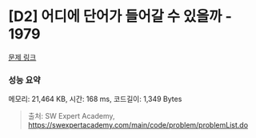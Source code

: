 # [D2] 어디에 단어가 들어갈 수 있을까 - 1979 

[문제 링크](https://swexpertacademy.com/main/code/problem/problemDetail.do?contestProbId=AV5PuPq6AaQDFAUq) 

### 성능 요약

메모리: 21,464 KB, 시간: 168 ms, 코드길이: 1,349 Bytes



> 출처: SW Expert Academy, https://swexpertacademy.com/main/code/problem/problemList.do